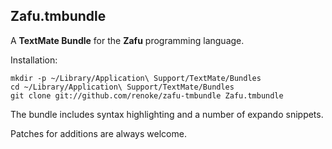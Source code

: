 Zafu.tmbundle
---------------------

A **TextMate Bundle** for the **Zafu** programming language.

Installation:

    mkdir -p ~/Library/Application\ Support/TextMate/Bundles
    cd ~/Library/Application\ Support/TextMate/Bundles
    git clone git://github.com/renoke/zafu-tmbundle Zafu.tmbundle

The bundle includes syntax highlighting and a number of expando snippets.

Patches for additions are always welcome.
